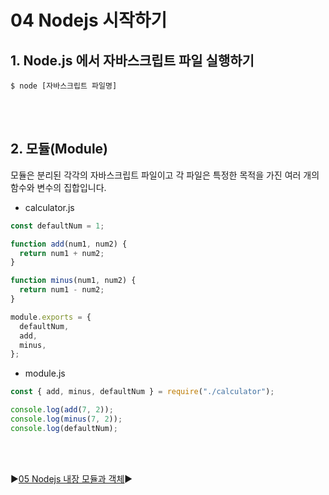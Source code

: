 # 04 Nodejs 시작하기

## 1. Node.js 에서 자바스크립트 파일 실행하기

```
$ node [자바스크립트 파일명]
```

<br/>
<br/>

## 2. 모듈(Module)

모듈은 분리된 각각의 자바스크립트 파일이고 각 파일은 특정한 목적을 가진 여러 개의 함수와 변수의 집합입니다.

- calculator.js

```javascript
const defaultNum = 1;

function add(num1, num2) {
  return num1 + num2;
}

function minus(num1, num2) {
  return num1 - num2;
}

module.exports = {
  defaultNum,
  add,
  minus,
};
```

- module.js

```javascript
const { add, minus, defaultNum } = require("./calculator");

console.log(add(7, 2));
console.log(minus(7, 2));
console.log(defaultNum);
```

<br/>
<br/>

:arrow_forward:[05 Nodejs 내장 모듈과 객체](./05%20Nodejs%20%EB%82%B4%EC%9E%A5%20%EB%AA%A8%EB%93%88%EA%B3%BC%20%EA%B0%9D%EC%B2%B4.md):arrow_forward:
